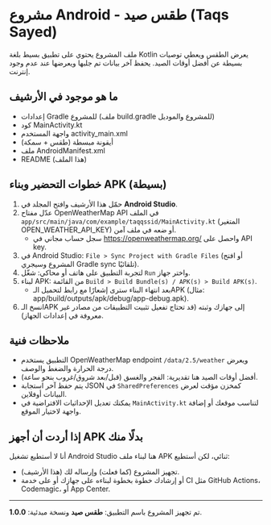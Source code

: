 # مشروع Android - طقس صيد (Taqs Sayed)
ملف المشروع يحتوي على تطبيق بسيط بلغة Kotlin يعرض الطقس ويعطي توصيات بسيطة عن أفضل أوقات الصيد. يحفظ آخر بيانات تم جلبها ويعرضها عند عدم وجود إنترنت.

## ما هو موجود في الأرشيف
- إعدادات Gradle للمشروع (ملف build.gradle للمشروع والموديل)
- كود MainActivity.kt
- واجهة المستخدم activity_main.xml
- أيقونة مبسطة (طقس + سمكة)
- ملف AndroidManifest.xml
- README (هذا الملف)

## خطوات التحضير وبناء APK (بسيطة)
1. حمّل هذا الأرشيف وافتح المجلد في **Android Studio**.
2. عدّل مفتاح OpenWeatherMap API في الملف `app/src/main/java/com/example/taqqssid/MainActivity.kt` (المتغير OPEN_WEATHER_API_KEY) أو ضعه في ملف آمن.
   - سجل حساب مجاني في https://openweathermap.org/ واحصل على API key.
3. في Android Studio: `File > Sync Project with Gradle Files` (أو افتح المشروع وسيجري Gradle sync تلقائيًا).
4. لتجربة التطبيق على هاتف أو محاكي: شغّل `Run` واختر جهاز.
5. لبناء APK: من القائمة `Build > Build Bundle(s) / APK(s) > Build APK(s)`.
   - بعد انتهاء البناء سترى إشعارًا مع رابط لتحميل الـAPK (مثال: app/build/outputs/apk/debug/app-debug.apk).
6. انسخ الـAPK إلى جهازك وثبته (قد تحتاج تفعيل تثبيت التطبيقات من مصادر غير معروفة في إعدادات الجهاز).

## ملاحظات فنية
- التطبيق يستخدم OpenWeatherMap endpoint `/data/2.5/weather` ويعرض درجة الحرارة والضغط والوصف.
- أفضل أوقات الصيد هنا تقديرية: الفجر والغسق (قبل/بعد شروق/غروب بنحو ساعة).
- يتم حفظ آخر استجابة JSON في `SharedPreferences` كمخزن مؤقت لعرض البيانات أوفلاين.
- يمكنك تعديل الإحداثيات الافتراضية في `MainActivity.kt` لتناسب موقعك أو إضافة واجهة لاختيار الموقع.

## إذا أردت أن أجهز APK بدلًا منك
أنا لا أستطيع تشغيل Android Studio هنا لبناء ملف APK ثنائي، لكن أستطيع:
- تجهيز المشروع (كما فعلت) وإرساله لك (هذا الأرشيف).
- أو إرشادك خطوة بخطوة لبناءه على جهازك أو على خدمة CI مثل GitHub Actions، Codemagic، أو App Center.

---
تم تجهيز المشروع باسم التطبيق: **طقس صيد** ونسخة مبدئية: **1.0.0**.
